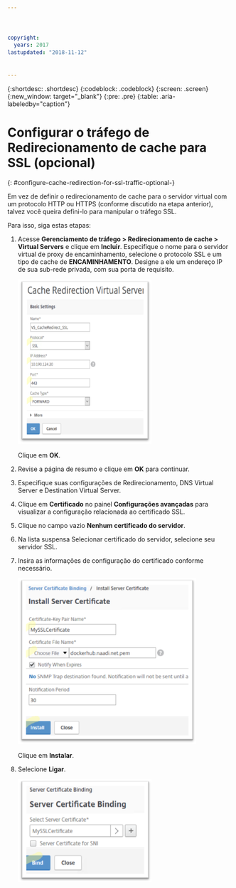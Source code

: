 ```yaml
---



copyright:
  years: 2017
lastupdated: "2018-11-12"


---
```


{:shortdesc: .shortdesc}
{:codeblock: .codeblock}
{:screen: .screen}
{:new_window: target="_blank"}
{:pre: .pre}
{:table: .aria-labeledby="caption"}

# Configurar o tráfego de Redirecionamento de cache para SSL (opcional)
{: #configure-cache-redirection-for-ssl-traffic-optional-}

Em vez de definir o redirecionamento de cache para o servidor virtual com um protocolo HTTP ou HTTPS (conforme discutido na etapa anterior), talvez você queira defini-lo para manipular o tráfego SSL. 

Para isso, siga estas etapas:

1. Acesse **Gerenciamento de tráfego > Redirecionamento de cache > Virtual Servers** e clique em **Incluir**. Especifique o nome para o servidor virtual de proxy de encaminhamento, selecione o protocolo SSL e um tipo de cache de **ENCAMINHAMENTO**. Designe a ele um endereço IP de sua sub-rede privada, com sua porta de requisito. 

	<img src="images/fp14.png" alt="drawing" style="width: 300px;"/>

	Clique em **OK**. 
	
2. Revise a página de resumo e clique em **OK** para continuar.
3. Especifique suas configurações de Redirecionamento, DNS Virtual Server e Destination Virtual Server. 
4. Clique em **Certificado** no painel **Configurações avançadas** para visualizar a configuração relacionada ao certificado SSL. 
5. Clique no campo vazio **Nenhum certificado do servidor**.
6. Na lista suspensa Selecionar certificado do servidor, selecione seu servidor SSL.
7. Insira as informações de configuração do certificado conforme necessário.

	<img src="images/fp15.png" alt="drawing" style="width: 400px;"/>

	Clique em **Instalar**.
	
8. Selecione **Ligar**.

	<img src="images/fp16.png" alt="drawing" style="width: 300px;"/>
